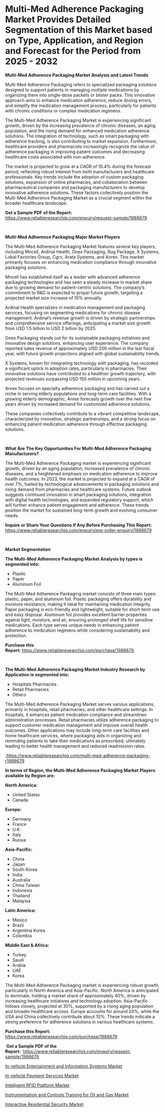 <p><h1>Multi-Med Adherence Packaging Market Provides Detailed Segmentation of this Market based on Type, Application, and Region and Forecast for the Period from 2025 - 2032</h1></p><p><strong>Multi-Med Adherence Packaging Market Analysis and Latest Trends</strong></p>
<p><p>Multi-Med Adherence Packaging refers to specialized packaging solutions designed to support patients in managing multiple medications by organizing them into single-dose packets or blister packs. This innovative approach aims to enhance medication adherence, reduce dosing errors, and simplify the medication management process, particularly for patients with chronic conditions or complex medication regimens.</p><p>The Multi-Med Adherence Packaging Market is experiencing significant growth, driven by the increasing prevalence of chronic diseases, an aging population, and the rising demand for enhanced medication adherence solutions. The integration of technology, such as smart packaging with adherence tracking, is also contributing to market expansion. Furthermore, healthcare providers and pharmacists increasingly recognize the value of adherence packaging in improving patient outcomes and decreasing healthcare costs associated with non-adherence.</p><p>The market is projected to grow at a CAGR of 10.4% during the forecast period, reflecting robust interest from both manufacturers and healthcare professionals. Key trends include the adoption of custom packaging solutions, expansion of online pharmacies, and collaboration between pharmaceutical companies and packaging manufacturers to develop innovative adherence solutions. These factors collectively position the Multi-Med Adherence Packaging Market as a crucial segment within the broader healthcare landscape.</p></p>
<p><strong>Get a Sample PDF of the Report:&nbsp;</strong> <a href="https://www.reliableresearchiq.com/enquiry/request-sample/1988679?utm_campaign=1121&utm_medium=2&utm_source=Github&utm_content=ia&utm_term=28032025&utm_id=multi-med-adherence-packaging">https://www.reliableresearchiq.com/enquiry/request-sample/1988679</a></p>
<p>&nbsp;</p>
<p><strong>Multi-Med Adherence Packaging Major Market Players</strong></p>
<p><p>The Multi-Med Adherence Packaging Market features several key players, including Mncell, Ardinal Health, Ones Packaging, Rug Package, X Systems, Lobal Factories Group, Cgrx, Arata Systems, and Anrex. This market primarily focuses on enhancing medication compliance through innovative packaging solutions.</p><p>Mncell has established itself as a leader with advanced adherence packaging technologies and has seen a steady increase in market share due to growing demand for patient-centric solutions. The company’s commitment to R&D is expected to propel future growth, targeting a projected market size increase of 10% annually.</p><p>Ardinal Health specializes in medication management and packaging services, focusing on segmenting medications for chronic disease management. Ardinal’s revenue growth is driven by strategic partnerships and comprehensive service offerings, anticipating a market size growth from USD 1.5 billion to USD 2 billion by 2025.</p><p>Ones Packaging stands out for its sustainable packaging initiatives and innovative design solutions, enhancing user experience. The company reported sales revenue of approximately USD 200 million in the last fiscal year, with future growth projections aligned with global sustainability trends.</p><p>X Systems, known for integrating technology with packaging, has recorded a significant uptick in adoption rates, particularly in pharmacies. Their innovative solutions have contributed to a healthier growth trajectory, with projected revenues surpassing USD 150 million in upcoming years.</p><p>Anrex focuses on specialty adherence packaging and has carved out a niche in serving elderly populations and long-term care facilities. With a growing elderly demographic, Anrex forecasts growth over the next five years driven by increased demand for customized adherence solutions.</p><p>These companies collectively contribute to a vibrant competitive landscape, characterized by innovation, strategic partnerships, and a strong focus on enhancing patient medication adherence through effective packaging solutions.</p></p>
<p>&nbsp;</p>
<p><strong>What Are The Key Opportunities For Multi-Med Adherence Packaging Manufacturers?</strong></p>
<p><p>The Multi-Med Adherence Packaging market is experiencing significant growth, driven by an aging population, increased prevalence of chronic diseases, and a heightened emphasis on medication adherence to improve health outcomes. In 2023, the market is projected to expand at a CAGR of over 7%, fueled by technological advancements in packaging solutions and rising demand from pharmacies and healthcare systems. Future outlook suggests continued innovation in smart packaging solutions, integration with digital health technologies, and expanded regulatory support, which will further enhance patient engagement and adherence. These trends position the market for sustained long-term growth and evolving consumer needs.</p></p>
<p><strong>Inquire or Share Your Questions If Any Before Purchasing This Report:</strong> <a href="https://www.reliableresearchiq.com/enquiry/pre-order-enquiry/1988679?utm_campaign=1121&utm_medium=2&utm_source=Github&utm_content=ia&utm_term=28032025&utm_id=multi-med-adherence-packaging">https://www.reliableresearchiq.com/enquiry/pre-order-enquiry/1988679</a></p>
<p>&nbsp;</p>
<p><strong>Market Segmentation</strong></p>
<p><strong>The Multi-Med Adherence Packaging Market Analysis by types is segmented into:</strong></p>
<p><ul><li>Plastic</li><li>Paper</li><li>Aluminum Foil</li></ul></p>
<p><p>The Multi-Med Adherence Packaging market consists of three main types: plastic, paper, and aluminum foil. Plastic packaging offers durability and moisture resistance, making it ideal for maintaining medication integrity. Paper packaging is eco-friendly and lightweight, suitable for short-term use and easy disposal. Aluminum foil provides excellent barrier properties against light, moisture, and air, ensuring prolonged shelf life for sensitive medications. Each type serves unique needs in enhancing patient adherence to medication regimens while considering sustainability and protection.</p></p>
<p><strong>Purchase this Report:&nbsp;</strong><a href="https://www.reliableresearchiq.com/purchase/1988679?utm_campaign=1121&utm_medium=2&utm_source=Github&utm_content=ia&utm_term=28032025&utm_id=multi-med-adherence-packaging">https://www.reliableresearchiq.com/purchase/1988679</a></p>
<p>&nbsp;</p>
<p><strong>The Multi-Med Adherence Packaging Market Industry Research by Application is segmented into:</strong></p>
<p><ul><li>Hospitals Pharmacies</li><li>Retail Pharmacies</li><li>Others</li></ul></p>
<p><p>The Multi-Med Adherence Packaging Market serves various applications, primarily in hospitals, retail pharmacies, and other healthcare settings. In hospitals, it enhances patient medication compliance and streamlines administration processes. Retail pharmacies utilize adherence packaging to support customer medication management and improve overall health outcomes. Other applications may include long-term care facilities and home healthcare services, where packaging aids in organizing and reminding patients to take their medications as prescribed, ultimately leading to better health management and reduced readmission rates.</p></p>
<p><a href="https://www.reliableresearchiq.com/multi-med-adherence-packaging-r1988679?utm_campaign=1121&utm_medium=2&utm_source=Github&utm_content=ia&utm_term=28032025&utm_id=multi-med-adherence-packaging">&nbsp;https://www.reliableresearchiq.com/multi-med-adherence-packaging-r1988679</a></p>
<p><strong>In terms of Region, the Multi-Med Adherence Packaging Market Players available by Region are:</strong></p>
<p>
    <p> <strong> North America: </strong>
        <ul>
            <li>United States</li>
            <li>Canada</li>
        </ul>
        </p> 
    <p> <strong> Europe: </strong>
        <ul>
            <li>Germany</li>
            <li>France</li>
            <li>U.K.</li>
            <li>Italy</li>
            <li>Russia</li>
        </ul>
        </p> 
    <p> <strong> Asia-Pacific: </strong>
        <ul>
            <li>China</li>
            <li>Japan</li>
            <li>South Korea</li>
            <li>India</li>
            <li>Australia</li>
            <li>China Taiwan</li>
            <li>Indonesia</li>
            <li>Thailand</li>
            <li>Malaysia</li>
        </ul>
        </p> 
    <p> <strong> Latin America: </strong>
        <ul>
            <li>Mexico</li>
            <li>Brazil</li>
            <li>Argentina Korea</li>
            <li>Colombia</li>
        </ul>
        </p> 
    <p> <strong> Middle East & Africa: </strong>
        <ul>
            <li>Turkey</li>
            <li>Saudi</li>
            <li>Arabia</li>
            <li>UAE</li>
            <li>Korea</li>
        </ul>
    </p>
    </p>
<p><p>The Multi-Med Adherence Packaging market is experiencing robust growth, particularly in North America and Asia-Pacific. North America is anticipated to dominate, holding a market share of approximately 40%, driven by increasing healthcare initiatives and technology adoption. Asia-Pacific follows closely, projected at 30%, supported by a rising aging population and broader healthcare access. Europe accounts for around 20%, while the USA and China collectively contribute about 10%. These trends indicate a strong preference for adherence solutions in various healthcare systems.</p></p>
<p><strong>Purchase this Report: </strong><a href="https://www.reliableresearchiq.com/purchase/1988679?utm_campaign=1121&utm_medium=2&utm_source=Github&utm_content=ia&utm_term=28032025&utm_id=multi-med-adherence-packaging">https://www.reliableresearchiq.com/purchase/1988679</a></p>
<p>&nbsp;<strong>Get a Sample PDF of the Report:&nbsp;&nbsp;</strong><a href="https://www.reliableresearchiq.com/enquiry/request-sample/1988679?utm_campaign=1121&utm_medium=2&utm_source=Github&utm_content=ia&utm_term=28032025&utm_id=multi-med-adherence-packaging">https://www.reliableresearchiq.com/enquiry/request-sample/1988679</a></p>
<p><strong></strong></p>
<p><p><a href="https://github.com/ceneabiruk11/Market-Research-Report-List-1/blob/main/in-vehicle-entertainment-and-information-systems-market.md?utm_campaign=1121&utm_medium=2&utm_source=Github&utm_content=ia&utm_term=28032025&utm_id=multi-med-adherence-packaging">In-vehicle Entertainment and Information Systems Market</a></p><p><a href="https://github.com/amramcocosxa/Market-Research-Report-List-1/blob/main/in-vehicle-payment-services-market.md?utm_campaign=1121&utm_medium=2&utm_source=Github&utm_content=ia&utm_term=28032025&utm_id=multi-med-adherence-packaging">In-vehicle Payment Services Market</a></p><p><a href="https://github.com/pomasifilo/Market-Research-Report-List-1/blob/main/intelligent-rfid-platform-market.md?utm_campaign=1121&utm_medium=2&utm_source=Github&utm_content=ia&utm_term=28032025&utm_id=multi-med-adherence-packaging">Intelligent RFID Platform Market</a></p><p><a href="https://github.com/nontoengolo/Market-Research-Report-List-1/blob/main/instrumentation-and-controls-training-for-oil-and-gas-market.md?utm_campaign=1121&utm_medium=2&utm_source=Github&utm_content=ia&utm_term=28032025&utm_id=multi-med-adherence-packaging">Instrumentation and Controls Training for Oil and Gas Market</a></p><p><a href="https://github.com/avikalitesjj/Market-Research-Report-List-1/blob/main/interactive-residential-security-market.md?utm_campaign=1121&utm_medium=2&utm_source=Github&utm_content=ia&utm_term=28032025&utm_id=multi-med-adherence-packaging">Interactive Residential Security Market</a></p></p>